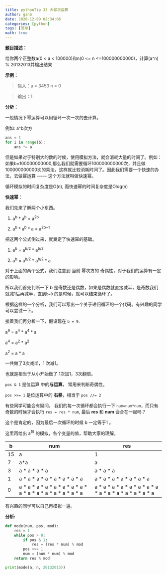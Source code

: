 ```yaml
---
title: pythonTip 33 大幂次运算
author: gznb
date: 2020-12-09 08:34:06
categories: [python]
tags: [简单]
math: true
---
```


**题目描述：**

给你两个正整数a(0 < a < 100000)和n(0 <= n <=100000000000)，计算(a^n) % 20132013并输出结果



**示例：**

> 输入：a = 3453 n = 0

> 输出：1



**分析：**

一般情况下幂运算可以用循环一次一次的去计算。

例如: a^b次方

```python
ans = 1
for i in range(b):
    ans *= a
```



但是如果对于特别大的数的时候，使用模拟方法，就会消耗大量的时间了。例如：如果b=100000000000,那么我们就需要循环100000000000次，并且做100000000000次的乘法，这样就比较消耗时间了。因此我们需要一个快速的办法，去做幂运算 ----- 这个方法就叫做快速幂。

循环模拟的时间复杂度是O(n), 而快速幂的时间复杂度是Olog(n)



**快速幂**：

我们先来了解两个小东西。

1. a<sup>b</sup>  * a<sup>b</sup>  = a<sup>2b</sup>

2. a<sup>b</sup>  *  a<sup>b</sup>  * a = a<sup>2b+1</sup>

把这两个公式倒过来，就奠定了快速幂的基础。

1.  a<sup>b</sup> = a<sup>b/2</sup>  * a<sup>b/2</sup>  

2.  a<sup>b</sup>  = a<sup>b/2</sup>  *  a<sup>b/2</sup>  * a 



对于上面的两个公式，我们注意到 当前 幂次方的 奇偶性，对于我们的运算有一定的影响。

所以我们首先判断一下 b 是奇数还是偶数，如果是偶数就直接减半，是奇数我们就减1后再减半，直到`b=0` 的是时候，就可以结束循环了。

根据这样的一个分析，我们可以写出一个关于递归循环的一个代码。有兴趣的同学可以尝试一下。



接着我们再分析一下，假设现在 `b = 9`. 

a<sup>9</sup> = a<sup>4</sup> * a<sup>4</sup> * a

a<sup>4</sup> = a<sup>2</sup> * a<sup>2</sup>

a<sup>2</sup> = a * a

一共做了3次减半，1 次减1。

也就是相当于从小开始做了 1次加1，3次翻倍。

`pos & 1`  是位运算 中的**与运算**， 常用来判断奇偶性。

`pos >>= 1`  是位运算中的 **右移**，相当于 `pos //= 2` 



有些同学可能会有疑问， 我们的每一次循环都会执行一下 `num=num*num`，而只有奇数的时候才会执行 `res = res * num`, 最后  **res** 和 **num** 会合在一起吗？

这个是肯定的，因为最后一次循环的时候 b 一定等于1 。



这里再给出 a<sup>15</sup> 的模拟，各个变量的值，帮助大家的理解。

| b    | num                                                          | res                                                       |
| ---- | ------------------------------------------------------------ | --------------------------------------------------------- |
| 15   | a                                                            | 1                                                         |
| 7    | a*a                                                          | a                                                         |
| 3    | a * a * a * a                                                | a * a * a                                                 |
| 1    | a * a * a * a * a * a * a * a                                | a * a * a * a * a * a * a                                 |
| 0    | a * a * a * a * a * a * a * a * a * a * a * a * a * a * a * a | a * a * a * a * a * a * a * a * a * a * a * a * a * a * a |



有兴趣的同学可以自己再模拟一遍。



**分析:**

```python
def mode(num, pos, mod):
    res = 1
    while pos > 0:
        if pos & 1:
            res = (res * num) % mod
        pos >>= 1
        num = (num * num) % mod
    return res % mod

print(mode(a, n, 20132013))
```

